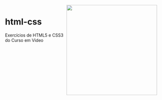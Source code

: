 <img src="toon link.png" align="right" width="300">

# html-css
 Exercícios de HTML5 e CSS3 do Curso em Video
